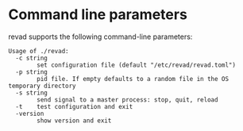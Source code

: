 # Command line parameters

revad supports the following command-line parameters:

```
Usage of ./revad:
  -c string
        set configuration file (default "/etc/revad/revad.toml")
  -p string
        pid file. If empty defaults to a random file in the OS temporary directory
  -s string
        send signal to a master process: stop, quit, reload
  -t    test configuration and exit
  -version
        show version and exit
```
